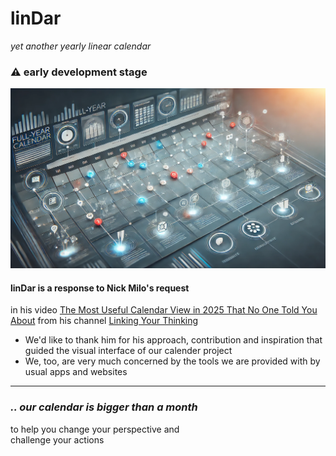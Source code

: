 # linDar
_yet another yearly linear calendar_

### ⚠️ early development stage

![linDar yearly concept](docs/linDar-illustration.webp)

#### linDar is a response to Nick Milo's request
in his video [The Most Useful Calendar View in 2025 That No One Told You About](https://youtu.be/SQHYj7x-t3A&t=702) from his channel [Linking Your Thinking](https://www.youtube.com/@linkingyourthinking)


* We'd like to thank him for his approach, contribution and inspiration that guided the visual interface of our calender project
* We, too, are very much concerned by the tools we are provided with by usual apps and websites

---
### _.. our calendar is bigger than a month_
to help you change your perspective and <br>
challenge your actions
